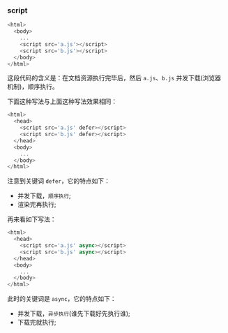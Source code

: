 ### script

```js
<html>
  <body>
    ...
    <script src='a.js'></script>
    <script src='b.js'></script>
  </body>
</html>
```

这段代码的含义是：在文档资源执行完毕后，然后 `a.js`、`b.js` 并发下载(浏览器机制)，顺序执行。

下面这种写法与上面这种写法效果相同：

```js
<html>
  <head>
    <script src='a.js' defer></script>
    <script src='b.js' defer></script>
  </head>
  <body>
    ...
  </body>
</html>
```

注意到关键词 `defer`，它的特点如下：

* 并发下载，`顺序执行`;
* 渲染完再执行;

再来看如下写法：

```js
<html>
  <head>
    <script src='a.js' async></script>
    <script src='b.js' async></script>
  </head>
  <body>
    ...
  </body>
</html>
```

此时的关键词是 `async`，它的特点如下：

* 并发下载，`异步执行`(谁先下载好先执行谁);
* 下载完就执行;